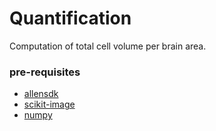 # Quantification

Computation of total cell volume per brain area.

### pre-requisites
* [allensdk](https://allensdk.readthedocs.io)
* [scikit-image](https://scikit-image.org)
* [numpy](https://numpy.org/install/)
